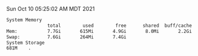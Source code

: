 Sun Oct 10 05:25:02 AM MDT 2021
```bash
System Memory
               total        used        free      shared  buff/cache   available
Mem:           7.7Gi       615Mi       4.9Gi       8.0Mi       2.2Gi       6.7Gi
Swap:          7.6Gi       264Mi       7.4Gi
System Storage
681M	.
```
```bash
